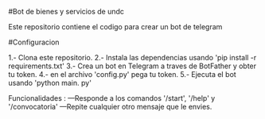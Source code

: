 #Bot de bienes y servicios de undc 

Este repositorio contiene el codigo para crear un bot de telegram 

#Configuracion

1.- Clona este repositorio.
2.- Instala las dependencias usando 'pip install -r requirements.txt'
3.- Crea un bot en Telegram a traves de BotFather y obter tu token.
4.- en el archivo 'config.py' pega tu token.
5.- Ejecuta eI bot usando 'python main. py'

Funcionalidades :
—Responde a los comandos '/start', '/help' y '/convocatoria'
—Repite cualquier otro mensaje que le envies.
